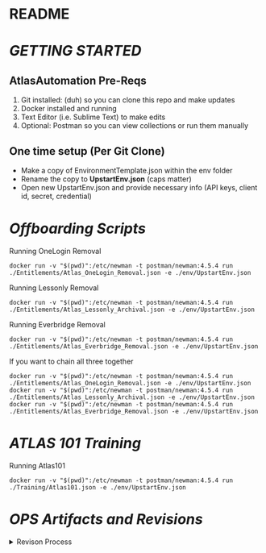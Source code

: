# README #

# ***GETTING STARTED***

## AtlasAutomation Pre-Reqs

1. Git installed: (duh) so you can clone this repo and make updates 
2. Docker installed and running
3. Text Editor (i.e. Sublime Text) to make edits 
4. Optional: Postman so you can view collections or run them manually


## One time setup (Per Git Clone)
 
- Make a copy of EnvironmentTemplate.json within the env folder
- Rename the copy to **UpstartEnv.json** (caps matter)
- Open new UpstartEnv.json and provide necessary info (API keys, client id, secret, credential)

# ***Offboarding Scripts***

Running OneLogin Removal
```
docker run -v "$(pwd)":/etc/newman -t postman/newman:4.5.4 run ./Entitlements/Atlas_OneLogin_Removal.json -e ./env/UpstartEnv.json

```

Running Lessonly Removal
```
docker run -v "$(pwd)":/etc/newman -t postman/newman:4.5.4 run ./Entitlements/Atlas_Lessonly_Archival.json -e ./env/UpstartEnv.json

```

Running Everbridge Removal
```
docker run -v "$(pwd)":/etc/newman -t postman/newman:4.5.4 run ./Entitlements/Atlas_Everbridge_Removal.json -e ./env/UpstartEnv.json

```

If you want to chain all three together

```
docker run -v "$(pwd)":/etc/newman -t postman/newman:4.5.4 run ./Entitlements/Atlas_OneLogin_Removal.json -e ./env/UpstartEnv.json
docker run -v "$(pwd)":/etc/newman -t postman/newman:4.5.4 run ./Entitlements/Atlas_Lessonly_Archival.json -e ./env/UpstartEnv.json
docker run -v "$(pwd)":/etc/newman -t postman/newman:4.5.4 run ./Entitlements/Atlas_Everbridge_Removal.json -e ./env/UpstartEnv.json

```


# ***ATLAS 101 Training***


Running Atlas101
```
docker run -v "$(pwd)":/etc/newman -t postman/newman:4.5.4 run ./Training/Atlas101.json -e ./env/UpstartEnv.json

```

# ***OPS Artifacts and Revisions***
<details>
  <summary>Revison Process</summary>
  
  # Create Revision Confluence pages when Revision ticket is in "Awaiting Page Creation"
  This is how the Revision sub-task should be created with the Jira Automation turned on within Atlassian in OPS project
  ```
  docker run -v "$(pwd)":/etc/newman -t postman/newman:4.5.4 run ./Revisions/CreateRevisions.json -e ./env/UpstartEnv.json
  ```
  # Merge Revision page back to parent Artifact page
  ```
  docker run -v "$(pwd)":/etc/newman -t postman/newman:4.5.4 run ./Revisions/MergeToMaster.json -e ./env/UpstartEnv.json
  ```
  

</details>
